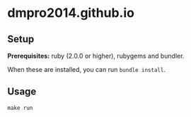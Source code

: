 # dmpro2014.github.io

## Setup

**Prerequisites:** ruby (2.0.0 or higher), rubygems and bundler.

When these are installed, you can run `bundle install`.

## Usage

```
make run
```

